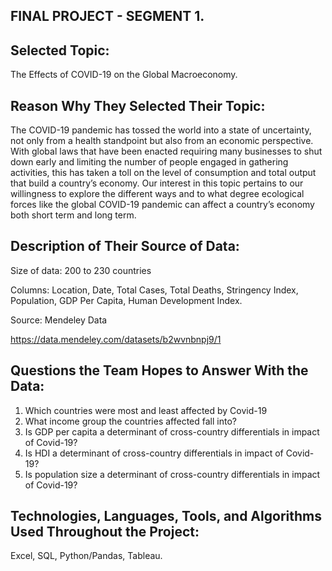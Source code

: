 ## FINAL PROJECT - SEGMENT 1. 

## Selected Topic: 


The Effects of COVID-19 on the Global Macroeconomy.


## Reason Why They Selected Their Topic: 


The COVID-19 pandemic has tossed the world into a state of uncertainty, not only from a health standpoint but also from an economic perspective. With global laws that have been enacted requiring many businesses to shut down early and limiting the number of people engaged in gathering activities, this has taken a toll on the level of consumption and total output that build a country’s economy. Our interest in this topic pertains to our willingness to explore the different ways and to what degree ecological forces like the global COVID-19 pandemic can affect a country’s economy both short term and long term.



## Description of Their Source of Data:


Size of data: 200 to 230 countries 


Columns: Location, Date, Total Cases, Total Deaths, Stringency Index, Population, GDP Per Capita, Human Development Index. 


Source: Mendeley Data

https://data.mendeley.com/datasets/b2wvnbnpj9/1



## Questions the Team Hopes to Answer With the Data:

1. Which countries were most and least affected by Covid-19
2. What income group the countries affected fall into?
3. Is GDP per capita a determinant of cross-country differentials in impact of Covid-19?
4. Is HDI a determinant of cross-country differentials in impact of Covid-19?
5. Is population size a determinant of cross-country differentials in impact of Covid-19?



 ## Technologies, Languages, Tools, and Algorithms Used Throughout the Project:
 
 
Excel, SQL, Python/Pandas, Tableau. 

